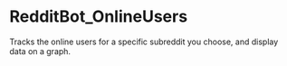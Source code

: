 # RedditBot_OnlineUsers
Tracks the online users for a specific subreddit you choose, and display data on a graph.
